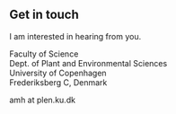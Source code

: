 ## Get in touch

I am interested in hearing from you.

Faculty of Science
<br/>
Dept. of Plant and Environmental Sciences
<br/>
University of Copenhagen
<br/>
Frederiksberg C, Denmark

amh at plen.ku.dk

<a href="http://www.researchgate.net/profile/Allison_Heskes" class="social-network feedburner"></a>
<a href="https://www.linkedin.com/pub/allison-heskes/56/62a/81b" class="social-network linkedin"></a>

<!-- <a href="#" class="social-network facebook"></a> -->
<!-- <a href="#" class="social-network pinterest"></a> -->
<!-- <a href="#" class="social-network flickr"></a> -->
<!-- <a href="#" class="social-network dribbble"></a> -->
<!-- <a href="#" class="social-network twitter"></a> -->
<!-- <a href="#" class="social-network apple"></a> -->
<!-- <a href="#" class="social-network skype"></a> -->
<!-- <a href="#" class="social-network tumblr"></a> -->
<!-- <a href="#" class="social-network vimeo"></a> -->